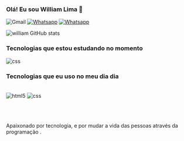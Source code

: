 ### Olá! Eu sou William Lima 👋

![Gmail](https://img.shields.io/badge/Gmail-D14836?style=for-the-badge&logo=gmail&logoColor=white)
[![Whatsapp](https://img.shields.io/badge/WhatsApp-25D366?style=for-the-badge&logo=whatsapp&logoColor=white)](https://wa.me/5581989797172?text=Ol%C3%A1+vim+atraves+do+github.)
[![Whatsapp](https://img.shields.io/badge/Instagram-E4405F?style=for-the-badge&logo=instagram&logoColor=white)](https://www.instagram.com/__uilha__/)

![william GitHub stats](https://github-readme-stats.vercel.app/api?username=bywilliamlima&show_icons=true&theme=dracula)

### Tecnologias que estou estudando no momento
<img align="center" alt="css" src="https://img.shields.io/badge/JavaScript-F7DF1E?style=for-the-badge&logo=javascript&logoColor=black"> 
</div>

### Tecnologias que eu uso no meu dia dia
<div style="display:inline_block"><br>
<img align="center" alt="html5" src="https://img.shields.io/badge/HTML5-E34F26?style=for-the-badge&logo=html5&logoColor=white">
<img align="center" alt="css" src="https://img.shields.io/badge/CSS3-1572B6?style=for-the-badge&logo=css3&logoColor=white">
<br> <br>
 <br><br>



Apaixonado por tecnologia, e por mudar a vida das pessoas através da programação . 
